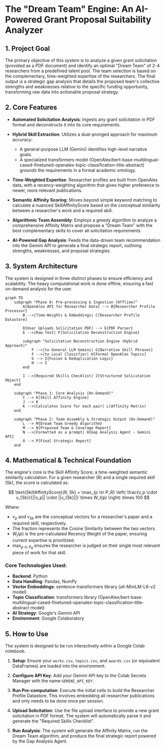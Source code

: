 # The "Dream Team" Engine: An AI-Powered Grant Proposal Suitability Analyzer

## 1. Project Goal

The primary objective of this system is to analyze a given grant solicitation (provided as a PDF document) and identify an optimal "Dream Team" of 2-4 researchers from a predefined talent pool. The team selection is based on the complementary, time-weighted expertise of the researchers. The final output is a strategic gap analysis that details the proposed team's collective strengths and weaknesses relative to the specific funding opportunity, transforming raw data into actionable proposal strategy.

## 2. Core Features

- **Automated Solicitation Analysis**: Ingests any grant solicitation in PDF format and deconstructs it into its core requirements.

- **Hybrid Skill Extraction**: Utilizes a dual-pronged approach for maximum accuracy:
  - A general-purpose LLM (Gemini) identifies high-level narrative goals.
  - A specialized transformers model (OpenAlex/bert-base-multilingual-cased-finetuned-openalex-topic-classification-title-abstract) grounds the requirements in a formal academic ontology.

- **Time-Weighted Expertise**: Researcher profiles are built from OpenAlex data, with a recency-weighting algorithm that gives higher preference to newer, more relevant publications.

- **Semantic Affinity Scoring**: Moves beyond simple keyword matching to calculate a nuanced SkillAffinityScore based on the conceptual similarity between a researcher's work and a required skill.

- **Algorithmic Team Assembly**: Employs a greedy algorithm to analyze a comprehensive Affinity Matrix and propose a "Dream Team" with the best complementary skills to cover all solicitation requirements.

- **AI-Powered Gap Analysis**: Feeds the data-driven team recommendation into the Gemini API to generate a final strategic report, outlining strengths, weaknesses, and proposal strategies.

## 3. System Architecture

The system is designed in three distinct phases to ensure efficiency and scalability. The heavy computational work is done offline, ensuring a fast on-demand analysis for the user.

```mermaid
graph TD
    subgraph "Phase 0: Pre-processing & Ingestion (Offline)"
        A[OpenAlex API for Researcher Data] --> B{Researcher Profile Processor}
        B -->|Time-Weights & Embeddings| C[Researcher Profile Datastore]
        
        D[User Uploads Solicitation PDF] --> E{PDF Parser}
        E -->|Raw Text| F[Solicitation Deconstruction Engine]
        
        subgraph "Solicitation Deconstruction Engine (Hybrid Approach)"
            F -->|to General LLM Gemini| G[Narrative Skill Phrases]
            F -->|to Local Classifier| H[Formal OpenAlex Topics]
            G --> I{Fusion & Deduplication Logic}
            H --> I
        end
        
        I -->|Required Skills Checklist| J[Structured Solicitation Object]
    end

    subgraph "Phase 1: Core Analysis (On-Demand)"
        C --> K[Skill Affinity Engine]
        J --> K
        K -->|Calculates Score for each pair| L(Affinity Matrix)
    end

    subgraph "Phase 2: Team Assembly & Strategic Output (On-Demand)"
        L --> M{Dream Team Greedy Algorithm}
        M --> N[Proposed Team & Coverage Report]
        N -->|Formatted as a prompt| O{Gap Analysis Agent - Gemini API}
        O --> P[Final Strategic Report]
    end
```

## 4. Mathematical & Technical Foundation

The engine's core is the Skill Affinity Score, a time-weighted semantic similarity calculation. For a given researcher (R) and a single required skill (Sk), the score is calculated as:

$$
\text{SkillAffinityScore}(R, Sk) = \max_{p \in P_R} \left( \frac{v_p \cdot v_{Sk}}{||v_p|| \cdot ||v_{Sk}||} \times W_t(p) \right) \times 100
$$

Where:
- $v_p$ and $v_{Sk}$ are the conceptual vectors for a researcher's paper and a required skill, respectively.
- The fraction represents the Cosine Similarity between the two vectors.
- $W_t(p)$ is the pre-calculated Recency Weight of the paper, ensuring current expertise is prioritized.
- $\max_{p \in P_R}$ ensures the researcher is judged on their single most relevant piece of work for that skill.

### Core Technologies Used:
- **Backend**: Python
- **Data Handling**: Pandas, NumPy
- **Vector Embeddings**: sentence-transformers library (all-MiniLM-L6-v2 model)
- **Topic Classification**: transformers library (OpenAlex/bert-base-multilingual-cased-finetuned-openalex-topic-classification-title-abstract model)
- **AI Strategy**: Google's Gemini API
- **Environment**: Google Colaboratory

## 5. How to Use

The system is designed to be run interactively within a Google Colab notebook.

1. **Setup**: Ensure your `works.csv`, `topics.csv`, and `awards.csv` (or equivalent DataFrames) are loaded into the environment.

2. **Configure API Key**: Add your Gemini API key to the Colab Secrets Manager with the name `GEMINI_API_KEY`.

3. **Run Pre-computation**: Execute the initial cells to build the Researcher Profile Datastore. This involves embedding all researcher publications and only needs to be done once per session.

4. **Upload Solicitation**: Use the file upload interface to provide a new grant solicitation in PDF format. The system will automatically parse it and generate the "Required Skills Checklist".

5. **Run Analysis**: The system will generate the Affinity Matrix, run the Dream Team algorithm, and produce the final strategic report powered by the Gap Analysis Agent.
